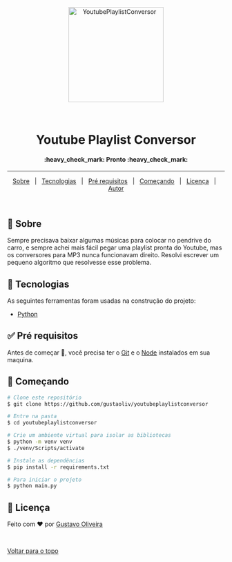 <div align="center" id="top"> 
  <img src="https://upload.wikimedia.org/wikipedia/commons/thumb/b/b8/YouTube_Logo_2017.svg/2560px-YouTube_Logo_2017.svg.png" alt="YoutubePlaylistConversor" width="220px"/>

  &#xa0;

  <!-- <a href="https://youtubeplaylistconversor.netlify.com">Demo</a> -->
</div>

<h1 align="center">Youtube Playlist Conversor</h1>

<!-- Status -->

<h4 align="center"> 
	:heavy_check_mark:  Pronto  :heavy_check_mark:
</h4> 

<hr> 

<p align="center">
  <a href="#dart-sobre">Sobre</a> &#xa0; | &#xa0; 
  <a href="#rocket-tecnologias">Tecnologias</a> &#xa0; | &#xa0;
  <a href="#white_check_mark-pré-requisitos">Pré requisitos</a> &#xa0; | &#xa0;
  <a href="#checkered_flag-começando">Começando</a> &#xa0; | &#xa0;
  <a href="#memo-licença">Licença</a> &#xa0; | &#xa0;
  <a href="https://github.com/{{YOUR_GITHUB_USERNAME}}" target="_blank">Autor</a>
</p>

<br>

## :dart: Sobre ##

Sempre precisava baixar algumas músicas para colocar no pendrive do carro, e sempre achei mais fácil pegar uma playlist pronta do Youtube, mas os conversores para MP3 nunca funcionavam direito.
Resolvi escrever um pequeno algoritmo que resolvesse esse problema.

## :rocket: Tecnologias ##

As seguintes ferramentas foram usadas na construção do projeto:

- [Python](https://www.python.org/)

## :white_check_mark: Pré requisitos ##

Antes de começar :checkered_flag:, você precisa ter o [Git](https://git-scm.com) e o [Node](https://nodejs.org/en/) instalados em sua maquina.

## :checkered_flag: Começando ##

```bash
# Clone este repositório
$ git clone https://github.com/gustaoliv/youtubeplaylistconversor

# Entre na pasta
$ cd youtubeplaylistconversor

# Crie um ambiente virtual para isolar as bibliotecas
$ python -m venv venv
$ ./venv/Scripts/activate

# Instale as dependências
$ pip install -r requirements.txt

# Para iniciar o projeto
$ python main.py

```

## :memo: Licença ##


Feito com :heart: por <a href="https://github.com/gustaoliv" target="_blank">Gustavo Oliveira</a>

&#xa0;

<a href="#top">Voltar para o topo</a>
